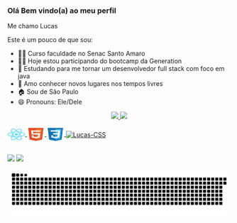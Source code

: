 ### Olá Bem vindo(a) ao meu perfil
Me chamo Lucas


Este é um pouco de que sou:

- 👨‍🎓 Curso faculdade no Senac Santo Amaro
- 👨‍🎓 Hoje estou participando do bootcamp da Generation
- 📕 Estudando para me tornar um desenvolvedor full stack com foco em java
- 💖 Amo conhecer novos lugares nos tempos livres
- 🏠 Sou de São Paulo
- 😄 Pronouns: Ele/Dele


<div align="center">
  <a href="https://github.com/LucasJesus17">
  <img height="180em" src="https://github-readme-stats.vercel.app/api?username=LucasJesus17&show_icons=true&theme=tokyonight&include_all_commits=true&count_private=true"/>
  <img height="180em" src="https://github-readme-stats.vercel.app/api/top-langs/?username=LucasJesus17&layout=compact&langs_count=7&theme=tokyonight"/>
</div>
  
<div style="display: inline_block"><br>
  <img align="center" alt="Lucas-React" height="30" width="40" src="https://raw.githubusercontent.com/devicons/devicon/master/icons/react/react-original.svg">
  <img align="center" alt="Lucas-HTML" height="30" width="40" src="https://raw.githubusercontent.com/devicons/devicon/master/icons/html5/html5-original.svg">
  <img align="center" alt="Lucas-CSS" height="30" width="40" src="https://raw.githubusercontent.com/devicons/devicon/master/icons/css3/css3-original.svg">
  <img align="center" alt="Lucas-CSS" height="30" width="40" src="https://img.shields.io/badge/Java-ED8B00?style=for-the-badge&logo=java&logoColor=white">
</div>
  
  ##
  
<div>
  <a href = "mailto:Lucas.silvaj2001@gmail.com"><img src="https://img.shields.io/badge/-Gmail-%23333?style=for-the-badge&logo=gmail&logoColor=white" target="_blank"></a>
  <a href="https://www.linkedin.com/in/lucas-de-jesus-silva-7a5b85219/" target="_blank"><img src="https://img.shields.io/badge/-LinkedIn-%230077B5?style=for-the-           badge&logo=linkedin&logoColor=white" target="_blank"></a>
  
  </br>
  
  ![Snake animation](https://github.com/LucasJesus17/LucasJesus17/blob/output/github-contribution-grid-snake.svg)
</div>
